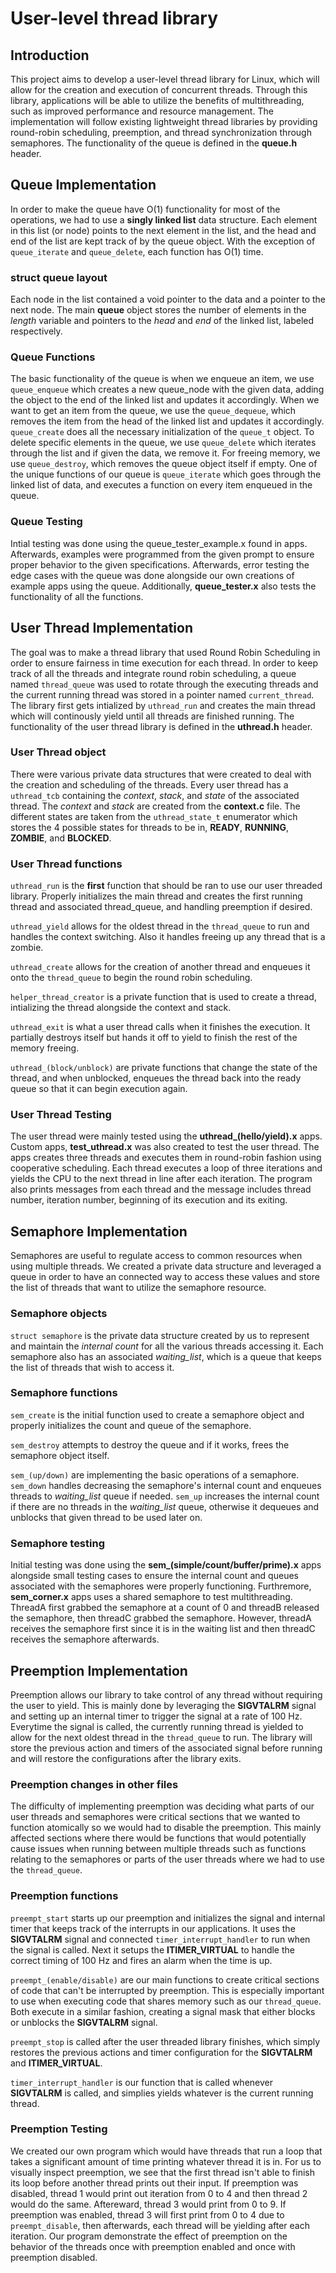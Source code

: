 # User-level thread library

## Introduction
This project aims to develop a user-level thread library for Linux, which will
allow for the creation and execution of concurrent threads. Through this
library, applications will be able to utilize the benefits of multithreading,
such as improved performance and resource management. The implementation will
follow existing lightweight thread libraries by providing round-robin
scheduling, preemption, and thread synchronization through semaphores. The
functionality of the queue is defined in the **queue.h** header.

## Queue Implementation
In order to make the queue have O(1) functionality for most of the operations,
we had to use a **singly linked list** data structure. Each element in this list
(or node) points to the next element in the list, and the head and end of the
list are kept track of by the queue object. With the exception of
`queue_iterate` and `queue_delete`, each function has O(1) time. 

### struct queue layout
Each node in the list contained a void pointer to the data and a pointer to the
next node. The main **queue** object stores the number of elements in the
*length* variable and pointers to the *head* and *end* of the linked list,
labeled respectively.

### Queue Functions
The basic functionality of the queue is when we enqueue an item, we use
`queue_enqueue` which creates a new queue_node with the given data, adding the
object to the end of the linked list and updates it accordingly. When we want to
get an item from the queue, we use the `queue_dequeue`, which removes the item
from the head of the linked list and updates it accordingly. `queue_create` does
all the necessary initialization of the `queue_t` object. To delete specific
elements in the queue, we use `queue_delete` which iterates through the list and
if given the data, we remove it. For freeing memory, we use `queue_destroy`,
which removes the queue object itself if empty. One of the unique functions of
our queue is `queue_iterate` which goes through the linked list of data, and
executes a function on every item enqueued in the queue.

### Queue Testing
Intial testing was done using the queue_tester_example.x found in apps.
Afterwards, examples were programmed from the given prompt to ensure proper
behavior to the given specifications. Afterwards, error testing the edge cases
with the queue was done alongside our own creations of example apps using the
queue. Additionally, **queue_tester.x** also tests the functionality of all the 
functions. 

## User Thread Implementation
The goal was to make a thread library that used Round Robin Scheduling in order
to ensure fairness in time execution for each thread. In order to keep track of
all the threads and integrate round robin scheduling, a queue named
`thread_queue` was used to rotate through the executing threads and the current
running thread was stored in a pointer named `current_thread`. The library first
gets intialized by `uthread_run` and creates the main thread which will
continously yield until all threads are finished running. The functionality of
the user thread library is defined in the **uthread.h** header.

### User Thread object
There were various private data structures that were created to deal with the
creation and scheduling of the threads. Every user thread has a `uthread_tcb`
containing the *context*, *stack*, and *state* of the associated thread. The
*context* and *stack* are created from the **context.c** file. The different
states are taken from the `uthread_state_t` enumerator which stores the 4
possible states for threads to be in, **READY**, **RUNNING**, **ZOMBIE**, and
**BLOCKED**. 

### User Thread functions
`uthread_run` is the **first** function that should be ran to use our user threaded
library. Properly initializes the main thread and creates the first running
thread and associated thread_queue, and handling preemption if desired.

`uthread_yield` allows for the oldest thread in the `thread_queue` to run and
handles the context switching. Also it handles freeing up any thread that is a
zombie.

`uthread_create` allows for the creation of another thread and enqueues it onto
the `thread_queue` to begin the round robin scheduling.

`helper_thread_creator` is a private function that is used to create a thread,
intializing the thread alongside the context and stack.

`uthread_exit` is what a user thread calls when it finishes the execution. It
partially destroys itself but hands it off to yield to finish the rest of the
memory freeing.

`uthread_(block/unblock)` are private functions that change the state of the
thread, and when unblocked, enqueues the thread back into the ready queue so
that it can begin execution again.

### User Thread Testing
The user thread were mainly tested using the **uthread_(hello/yield).x** apps.
Custom apps, **test_uthread.x** was also created to test the user thread. 
The apps creates three threads and executes them in round-robin fashion using 
cooperative scheduling. Each thread executes a loop of three iterations and 
yields the CPU to the next thread in line after each iteration. The program also
prints messages from each thread and the message includes thread number, 
iteration number, beginning of its execution and its exiting. 

## Semaphore Implementation
Semaphores are useful to regulate access to common resources when using multiple
threads. We created a private data structure and leveraged a queue in order to
have an connected way to access these values and store the list of threads
that want to utilize the semaphore resource.

### Semaphore objects
`struct semaphore` is the private data structure created by us to represent and
maintain the *internal count* for all the various threads accessing it. Each
semaphore also has an associated *waiting_list*, which is a queue that keeps the
list of threads that wish to access it. 

### Semaphore functions
`sem_create` is the initial function used to create a semaphore object and
properly initializes the count and queue of the semaphore.

`sem_destroy` attempts to destroy the queue and if it works, frees the semaphore
object itself.

`sem_(up/down)` are implementing the basic operations of a semaphore. `sem_down`
handles decreasing the semaphore's internal count and enqueues threads to
*waiting_list* queue if needed. `sem_up` increases the internal count if
there are no threads in the *waiting_list* queue, otherwise it dequeues and
unblocks that given thread to be used later on.

### Semaphore testing
Initial testing was done using the **sem_(simple/count/buffer/prime).x** apps
alongside small testing cases to ensure the internal count and queues associated
with the semaphores were properly functioning. Furthremore, **sem_corner.x** apps 
uses a shared semaphore to test multithreading. ThreadA first grabbed the semaphore
at a count of 0 and threadB released the semaphore, then threadC grabbed the
semaphore. However, threadA receives the semaphore first since it is in the 
waiting list and then threadC receives the semaphore afterwards. 

## Preemption Implementation
Preemption allows our library to take control of any thread without requiring
the user to yield. This is mainly done by leveraging the **SIGVTALRM** signal
and setting up an internal timer to trigger the signal at a rate of 100 Hz.
Everytime the signal is called, the currently running thread is yielded to
allow for the next oldest thread in the `thread_queue` to run. The library will
store the previous action and timers of the associated signal before running and
will restore the configurations after the library exits.

### Preemption changes in other files
The difficulty of implementing preemption was deciding what parts of our user
threads and semaphores were critical sections that we wanted to function
atomically so we would had to disable the preemption. This mainly affected
sections where there would be functions that would potentially cause issues when
running between multiple threads such as functions relating to the semaphores or
parts of the user threads where we had to use the `thread_queue`.

### Preemption functions
`preempt_start` starts up our preemption and initializes the signal and internal
timer that keeps track of the interrupts in our applications. It uses the
**SIGVTALRM** signal and connected `timer_interrupt_handler` to run when the
signal is called. Next it setups the **ITIMER_VIRTUAL** to handle the correct
timing of 100 Hz and fires an alarm when the time is up.

`preempt_(enable/disable)` are our main functions to create critical sections of
code that can't be interrupted by preemption. This is especially important to
use when executing code that shares memory such as our `thread_queue`. Both
execute in a similar fashion, creating a signal mask that either blocks or
unblocks the **SIGVTALRM** signal. 

`preempt_stop` is called after the user threaded library finishes, which simply
restores the previous actions and timer configuration for the **SIGVTALRM** and
**ITIMER_VIRTUAL**. 

`timer_interrupt_handler` is our function that is called whenever **SIGVTALRM**
is called, and simplies yields whatever is the current running thread.

### Preemption Testing
We created our own program which would have threads that run a loop that takes a
significant amount of time printing whatever thread it is in. For us to visually
inspect preemption, we see that the first thread isn't able to finish its loop
before another thread prints out their input. If preemption was disabled,
thread 1 would print out iteration from 0 to 4 and then thread 2 would do the 
same. Aftereward, thread 3 would print from 0 to 9. If preemption was enabled,
thread 3 will first print from 0 to 4 due to `preempt_disable`, then afterwards, 
each thread will be yielding after each iteration. Our program demonstrate the 
effect of preemption on the behavior of the threads once with preemption enabled
and once with preemption disabled. 